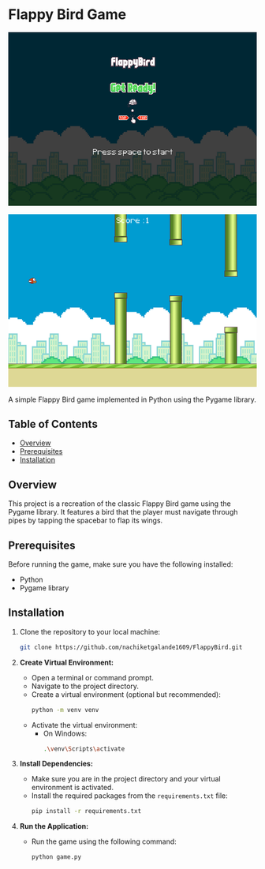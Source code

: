 # Flappy Bird Game

![Flappy Bird](screenshots/intro.png)

![Flappy Bird](screenshots/gameplay.png)

A simple Flappy Bird game implemented in Python using the Pygame library.

## Table of Contents

- [Overview](#overview)
- [Prerequisites](#prerequisites)
- [Installation](#installation)

## Overview

This project is a recreation of the classic Flappy Bird game using the Pygame library. It features a bird that the player must navigate through pipes by tapping the spacebar to flap its wings.

## Prerequisites

Before running the game, make sure you have the following installed:

- Python
- Pygame library

## Installation

1. Clone the repository to your local machine:
   ```bash
   git clone https://github.com/nachiketgalande1609/FlappyBird.git

2. **Create Virtual Environment:**
   - Open a terminal or command prompt.
   - Navigate to the project directory.
   - Create a virtual environment (optional but recommended):
     ```bash
     python -m venv venv
     ```
   - Activate the virtual environment:
     - On Windows:
       ```bash
       .\venv\Scripts\activate
       ```

3. **Install Dependencies:**
   - Make sure you are in the project directory and your virtual environment is activated.
   - Install the required packages from the `requirements.txt` file:
     ```bash
     pip install -r requirements.txt
     ```

4. **Run the Application:**
   - Run the game using the following command:
     ```bash
     python game.py
     ```
